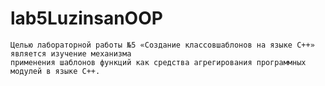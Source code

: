 # lab5LuzinsanOOP

    Целью лабораторной работы №5 «Создание классовшаблонов на языке C++» является изучение механизма
    применения шаблонов функций как средства агрегирования программных модулей в языке C++.
